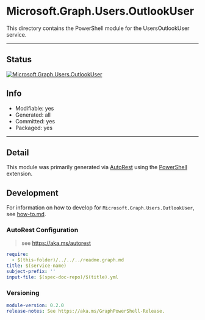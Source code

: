 <!-- region Generated -->
# Microsoft.Graph.Users.OutlookUser
This directory contains the PowerShell module for the UsersOutlookUser service.

---
## Status
[![Microsoft.Graph.Users.OutlookUser](https://img.shields.io/powershellgallery/v/Microsoft.Graph.Users.OutlookUser.svg?style=flat-square&label=Microsoft.Graph.Users.OutlookUser "Microsoft.Graph.Users.OutlookUser")](https://www.powershellgallery.com/packages/Microsoft.Graph.Users.OutlookUser/)

## Info
- Modifiable: yes
- Generated: all
- Committed: yes
- Packaged: yes

---
## Detail
This module was primarily generated via [AutoRest](https://github.com/Azure/autorest) using the [PowerShell](https://github.com/Azure/autorest.powershell) extension.

## Development
For information on how to develop for `Microsoft.Graph.Users.OutlookUser`, see [how-to.md](how-to.md).
<!-- endregion -->

### AutoRest Configuration

> see https://aka.ms/autorest

``` yaml
require:
  - $(this-folder)/../../../readme.graph.md
title: $(service-name)
subject-prefix: ''
input-file: $(spec-doc-repo)/$(title).yml
```
### Versioning

``` yaml
module-version: 0.2.0
release-notes: See https://aka.ms/GraphPowerShell-Release.
```
